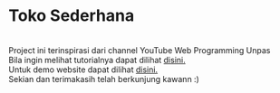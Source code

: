 # Toko Sederhana
<br/> Project ini terinspirasi dari channel YouTube Web Programming Unpas
<br/> Bila ingin melihat tutorialnya dapat dilihat <a href="https://www.youtube.com/watch?v=UNjknizL2EI&list=PLFIM0718LjIW7AsIbnhFg15t9yx4H-sQ0&index=4&t=2115s">disini.</a>
<br> Untuk demo website dapat dilihat <a href="https://andifirmansyah05.github.io/toko-sederhana/">disini.</a>
<br/> Sekian dan terimakasih telah berkunjung kawann :)

